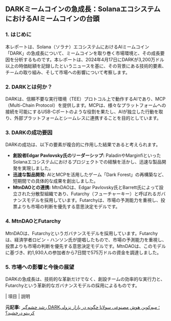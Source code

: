 ## DARKミームコインの急成長：SolanaエコシステムにおけるAIミームコインの台頭

### 1. はじめに

本レポートは、Solana（ソラナ）エコシステムにおけるAIミームコイン「DARK」の急成長について、ミームコインを取り巻く市場環境と、その成長要因を分析するものです。本レポートは、2024年4月17日にDARKが3,200万ドル以上の時価総額を記録したというニュースを基に、その背景にある技術的要素、チームの取り組み、そして市場への影響について考察します。

### 2. DARKとは何か？

DARKは、信頼不要な実行環境（TEE）プロトコル上で動作するAIであり、MCP（Multi-Chain Protocol）を提供します。MCPは、様々なプラットフォームへの接続を可能にするUSB-Cポートのような役割を果たし、AIが独立した行動を取り、外部プラットフォームとシームレスに連携することを目的としています。

### 3. DARKの成功要因

DARKの成功は、以下の要素が複合的に作用した結果であると考えられます。

* **創設者Edgar Pavlovsky氏のリーダーシップ:** PaladinやMarginfiといったSolanaエコシステムにおけるプロジェクトでの経験を活かし、迅速な製品開発を実現しました。
* **迅速な製品開発:** AIとMCPを活用したゲーム「Dark Forest」の再構築など、短期間での具体的な成果を創出しました。
* **MtnDAOとの連携:** MtnDAOは、Edgar Pavlovsky氏とBarrett氏によって設立された分散型組織であり、Futarchy（フューチャーキー）と呼ばれるガバナンスモデルを採用しています。Futarchyは、市場の予測能力を重視し、投票よりも市場の判断を優先する意思決定モデルです。

### 4. MtnDAOとFutarchy

MtnDAOは、Futarchyというガバナンスモデルを採用しています。Futarchyは、経済学者ロビン・ハンソン氏が提唱したもので、市場の予測能力を重視し、投票よりも市場の判断を優先する意思決定モデルです。MtnDAOは、このモデルに基づき、約1,930人の参加者から7日間で575万ドルの資金を調達しました。

### 5. 市場への影響と今後の展望

DARKの急成長は、技術的な革新だけでなく、創設チームの効率的な実行力と、Futarchyという革新的なガバナンスモデルの採用によるものです。

| 項目 | 説明 

**元記事:** [رشد چشم‌گیر DARK؛ میم‌کوین هوش مصنوعی سولانا چگونه در بازار نزولی کریپتو درخشید؟](https://mihanblockchain.com/dark-rise-solana-ai-memecoin/)